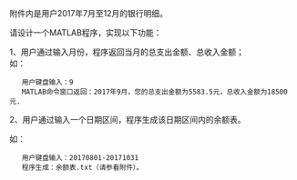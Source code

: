 附件内是用户2017年7月至12月的银行明细。

请设计一个MATLAB程序，实现以下功能：

1、用户通过输入月份，程序返回当月的总支出金额、总收入金额；
​    
   如：

       用户键盘输入：9
       MATLAB命令窗口返回：2017年9月，您的总支出金额为5583.5元，总收入金额为18500元.

2、用户通过输入一个日期区间，程序生成该日期区间内的余额表。

   如：

       用户键盘输入：20170801-20171031
       程序生成：余额表.txt（请参看附件）。




